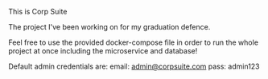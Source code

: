 This is Corp Suite

The project I've been working on for my graduation defence.

Feel free to use the provided docker-compose file in order to run the whole project at once including the microservice and database!

Default admin credentials are:
email: admin@corpsuite.com
pass: admin123